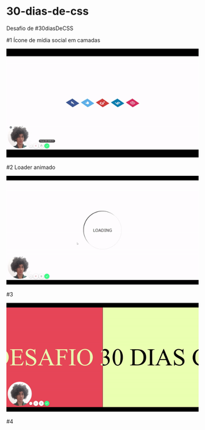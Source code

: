 # 30-dias-de-css
Desafio de #30diasDeCSS

#1 Ícone de mídia social em camadas
  
![Gif of #1](https://github.com/druidaurbano/30-dias-de-css/blob/master/gifs/%231.gif)

#2 Loader animado

![Gif of #2](https://github.com/druidaurbano/30-dias-de-css/blob/master/gifs/%232.gif)

#3

![Gif of #2](https://github.com/druidaurbano/30-dias-de-css/blob/master/gifs/%233.gif)

#4
